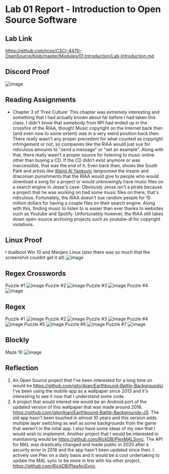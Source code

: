 # Lab 01 Report - Introduction to Open Source Software
## Lab Link
https://github.com/rcos/CSCI-4470-OpenSource/blob/master/Modules/01.Introduction/Lab-Introduction.md

## Discord Proof
![image](https://user-images.githubusercontent.com/97559953/170726616-74175f21-1b95-4d85-aa29-ad0f2ca99fd6.png)

## Reading Assignments

- Chapter 3 of 'Free Culture'
This chapter was extremely interesting and something that I had actually known about far before I had taken this class. I didn't know that somebody from RPI had ended up in the crossfire of the RIAA, though! Music copyright on the Internet back then (and even now to some extent) was in a very weird position back then. There really wasn't any proper precedent for what counted as copyright infringement or not, so companies like the RIAA would just sue for ridiculous amounts to "send a message" or "set an example". Along with that, there really wasn’t a proper source for listening to music online other than buying a CD. If the CD didn’t exist anymore or was inaccessible, that was the end of it. Even back then, shows like South Park and artists like [Weird Al Yankovic](https://www.youtube.com/watch?v=zGM8PT1eAvY) lampooned the insane and draconian punishments that the RIAA would give to people who would download a song for a project or would unknowingly have music files on a search engine in Jesse's case. Obviously Jesse isn't a pirate because a project that he was working on had some music files on there, that's ridiculous. Fortunately, the RIAA doesn’t sue random people for 15 million dollars for having a couple files on their search engine. Along with this, finding music to listen to is easier than ever thanks to websites such as Youtube and Spotify. Unfortunately however, the RIAA still takes down open-source archiving projects such as youtube-dl for copyright violations.

## Linux Proof
I dualboot Win 10 and Manjaro Linux (also there was so much that the screenshot couldnt get it all)
![image](https://user-images.githubusercontent.com/97559953/171055002-973f2df5-9a60-460e-9a8d-692b30bfb49e.png)

## Regex Crosswords
Puzzle #1
![image](https://user-images.githubusercontent.com/97559953/171054139-000be4cb-d735-47b9-8f3a-a9130045933e.png)
Puzzle #2
![image](https://user-images.githubusercontent.com/97559953/171054176-435ba318-3e19-4478-a9d4-d53ff5dbd877.png)
Puzzle #3
![image](https://user-images.githubusercontent.com/97559953/171054217-00e27a37-97e2-48d8-86d3-8b9fcada884f.png)
Puzzle #4
![image](https://user-images.githubusercontent.com/97559953/171054255-9b3843ec-6767-4c0c-aac2-446d0d4c14cb.png)


## Regex
Puzzle #1
![image](https://user-images.githubusercontent.com/97559953/170738577-0d054f41-5293-4829-80ac-705529584b44.png)
Puzzle #2
![image](https://user-images.githubusercontent.com/97559953/170739475-d181bc16-946c-4aca-a829-4844d630cc31.png)
Puzzle #3
![image](https://user-images.githubusercontent.com/97559953/170740170-9c8dc41c-cdac-45ba-9c4a-64c81a6cce08.png)
Puzzle #4
![image](https://user-images.githubusercontent.com/97559953/170740235-18ff94c9-22b9-42f3-910b-630b9196b42a.png)
Puzzle #5
![image](https://user-images.githubusercontent.com/97559953/170740353-a5847f31-3123-41cc-81ed-0bc6644c602c.png)
Puzzle #6
![image](https://user-images.githubusercontent.com/97559953/170741512-53b6d3ac-ad0b-4408-937d-f55802a8d4e1.png)
Puzzle #7
![image](https://user-images.githubusercontent.com/97559953/170741577-94ca4c35-cbdf-4dba-9da3-0d34cfe056dd.png)


## Blockly
Maze 10
![image](https://user-images.githubusercontent.com/97559953/170731306-0d6da900-0a4b-49b8-ae21-4b4e685a56d9.png)


## Reflection
1. An Open Source project that I've been interested for a long time on would be https://github.com/gjtorikian/Earthbound-Battle-Backgrounds/. I've been using the mobile app as a wallpaper since 2013 and it's interesting to see it now that I understand some code.
2. A project that would interest me would be an Android port of the updated version of this wallpaper that was made around 2016. https://github.com/gjtorikian/Earthbound-Battle-Backgrounds-JS. The old app hasn't been touched in almost 10 years and this version adds multiple layer switching as well as some backgrounds from the game that weren't in the inital app. I also have some ideas of my own that I would wish to implement. Another project that I would be interested in maintaining would be https://github.com/RickDB/PlexMALSync. The API for MAL was drastically changed and made public in 2020 after a security error in 2018 and the app hasn't been updated since then. I actively use Plex on a daily basis and it would be a cool undertaking to update the MAL sync to be more in line with his other project, https://github.com/RickDB/PlexAniSync.
